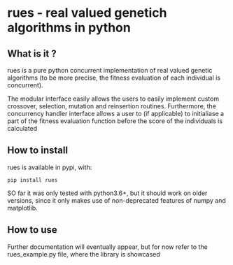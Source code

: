# rues - real valued genetich algorithms in python 

## What is it ?

rues is a pure python concurrent implementation of real valued genetic algorithms (to be more precise, the fitness evaluation of each individual is concurrent). 

The modular interface easily allows the users to easily implement custom crossover, selection, mutation and reinsertion routines. Furthermore, the concurrency handler interface allows a
user to (if applicable) to initialiase a part of the fitness evaluation function before the score of the individuals is calculated

## How to install

rues is available in pypi, with:

    pip install rues

SO far it was only tested with python3.6+, but it should work on older versions, since it only makes use of non-deprecated features of numpy and matplotlib.


## How to use

Further documentation will eventually appear, but for now refer to the rues_example.py file, where the library is showcased